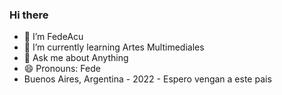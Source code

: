 ### Hi there 
- 👋 I’m FedeAcu
- 🌱 I’m currently learning Artes Multimediales
- 💬 Ask me about Anything
- 😄 Pronouns: Fede
- Buenos Aires, Argentina - 2022 - Espero vengan a este pais
<!--
**FedeAcu/FedeAcu** is a ✨ _special_ ✨ repository because its `README.md` (this file) appears on your GitHub profile.
-->
